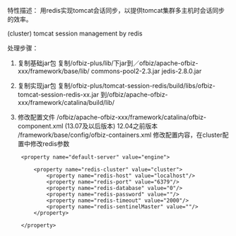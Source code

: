 
特性描述：
用redis实现tomcat会话同步，以提供tomcat集群多主机时会话同步的效率。

 (cluster) tomcat session management by redis

处理步骤：
1. 复制基础jar包
复制/ofbiz-plus/lib/下jar到／ofbiz/apache-ofbiz-xxx/framework/base/lib/
commons-pool2-2.3.jar
jedis-2.8.0.jar

2. 复制实现jar包
复制/ofbiz-plus/tomcat-session-redis/build/libs/ofbiz-tomcat-session-redis-xx.jar
到/ofbiz/apache-ofbiz-xxx/framework/catalina/build/lib/

3. 修改配置文件
/ofbiz/apache-ofbiz-xxx/framework/catalina/ofbiz-component.xml (13.07及以后版本)
12.04之前版本 /framework/base/config/ofbiz-containers.xml
修改配置内容，在cluster配置中修改redis参数
    <container name="catalina-container" loaders="main" class="org.ofbiz.catalina.container.CatalinaContainerRedis">
    
        <property name="default-server" value="engine">  
                     
            <property name="redis-cluster" value="cluster">
                <property name="redis-host" value="localhost"/>
                <property name="redis-port" value="6379"/>
                <property name="redis-database" value="0"/>
                <property name="redis-password" value=""/>
                <property name="redis-timeout" value="2000"/>
                <property name="redis-sentinelMaster" value=""/>
            </property>
            
        </property>
    </container>